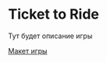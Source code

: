 # Ticket to Ride

Тут будет описание игры 

[Макет игры](https://www.figma.com/file/AaCD1OHQASyc2kIsJ7v5E3/%D0%91%D0%B8%D0%BB%D0%B5%D1%82-%D0%BD%D0%B0-%D0%BF%D0%BE%D0%B5%D0%B7%D0%B4?type=design&node-id=0-1&t=241Fgkejr3o5artK-0)